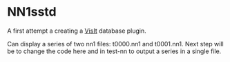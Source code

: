 # NN1sstd

A first attempt a creating a [VisIt](https://wci.llnl.gov/simulation/computer-codes/visit) database plugin.

Can display a series of two nn1 files: t0000.nn1 and t0001.nn1. Next step will be
to change the code here and in test-nn to output a series in a single file.
